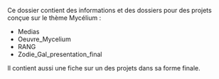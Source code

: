 
Ce dossier contient des informations et des dossiers pour des projets conçue sur le thème Mycélium :
* Medias
* Oeuvre_Mycelium
* RANG
* Zodie_Gal_presentation_final

Il contient aussi une fiche sur un des projets dans sa forme finale.
